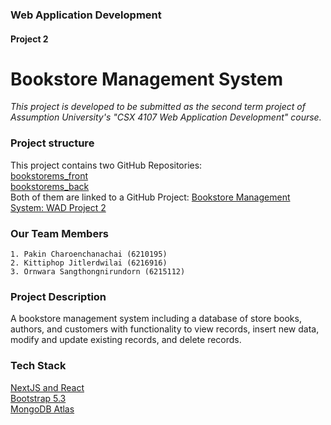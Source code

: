 ### Web Application Development
#### Project 2
     
Bookstore Management System
=====
*This project is developed to be submitted as the second term project of Assumption University's "CSX 4107 Web Application Development" course.*

### Project structure
This project contains two GitHub Repositories:     
[bookstorems_front](https://github.com/pandaLabOS/bookstoreMS_front.git)     
[bookstorems_back](https://github.com/pandaLabOS/bookstoreMS_back.git)     
Both of them are linked to a GitHub Project: [Bookstore Management System: WAD Project 2](https://github.com/users/pandaLabOS/projects/2)

### Our Team Members   
    1. Pakin Charoenchanachai (6210195)
    2. Kittiphop Jitlerdwilai (6216916)
    3. Ornwara Sangthongnirundorn (6215112)

### Project Description
A bookstore management system including a database of store books, authors, and customers with functionality to view records, insert new data, modify and update existing records, and delete records.

### Tech Stack
[NextJS and React](https://nextjs.org/docs/api-reference/create-next-app)      
[Bootstrap 5.3](https://getbootstrap.com/docs/5.3/getting-started/download/)     
[MongoDB Atlas](https://www.mongodb.com/cloud/atlas/lp/try4?utm_source=google&utm_campaign=search_gs_pl_evergreen_atlas_core-high-int_prosp-brand_gic-null_apac-th_ps-all_desktop_eng_lead&utm_term=mongodb%20atlas&utm_medium=cpc_paid_search&utm_ad=e&utm_ad_campaign_id=19638475639&adgroup=145517409333&cq_cmp=19638475639&gclid=CjwKCAiA0cyfBhBREiwAAtStHDXClL4fqzGjHMWkvmHzq3aa92rHUZRnR4dQskYm3B7J8le1LRnBDRoCfroQAvD_BwE)